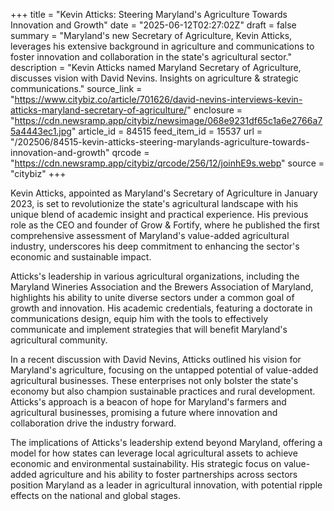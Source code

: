 +++
title = "Kevin Atticks: Steering Maryland's Agriculture Towards Innovation and Growth"
date = "2025-06-12T02:27:02Z"
draft = false
summary = "Maryland's new Secretary of Agriculture, Kevin Atticks, leverages his extensive background in agriculture and communications to foster innovation and collaboration in the state's agricultural sector."
description = "Kevin Atticks named Maryland Secretary of Agriculture, discusses vision with David Nevins. Insights on agriculture & strategic communications."
source_link = "https://www.citybiz.co/article/701626/david-nevins-interviews-kevin-atticks-maryland-secretary-of-agriculture/"
enclosure = "https://cdn.newsramp.app/citybiz/newsimage/068e9231df65c1a6e2766a75a4443ec1.jpg"
article_id = 84515
feed_item_id = 15537
url = "/202506/84515-kevin-atticks-steering-marylands-agriculture-towards-innovation-and-growth"
qrcode = "https://cdn.newsramp.app/citybiz/qrcode/256/12/joinhE9s.webp"
source = "citybiz"
+++

<p>Kevin Atticks, appointed as Maryland's Secretary of Agriculture in January 2023, is set to revolutionize the state's agricultural landscape with his unique blend of academic insight and practical experience. His previous role as the CEO and founder of Grow & Fortify, where he published the first comprehensive assessment of Maryland's value-added agricultural industry, underscores his deep commitment to enhancing the sector's economic and sustainable impact.</p><p>Atticks's leadership in various agricultural organizations, including the Maryland Wineries Association and the Brewers Association of Maryland, highlights his ability to unite diverse sectors under a common goal of growth and innovation. His academic credentials, featuring a doctorate in communications design, equip him with the tools to effectively communicate and implement strategies that will benefit Maryland's agricultural community.</p><p>In a recent discussion with David Nevins, Atticks outlined his vision for Maryland's agriculture, focusing on the untapped potential of value-added agricultural businesses. These enterprises not only bolster the state's economy but also champion sustainable practices and rural development. Atticks's approach is a beacon of hope for Maryland's farmers and agricultural businesses, promising a future where innovation and collaboration drive the industry forward.</p><p>The implications of Atticks's leadership extend beyond Maryland, offering a model for how states can leverage local agricultural assets to achieve economic and environmental sustainability. His strategic focus on value-added agriculture and his ability to foster partnerships across sectors position Maryland as a leader in agricultural innovation, with potential ripple effects on the national and global stages.</p>